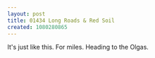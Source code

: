 ```yaml
---
layout: post
title: 01434 Long Roads & Red Soil
created: 1080280865
---
```

It's just like this.  For miles.  Heading to the Olgas.
